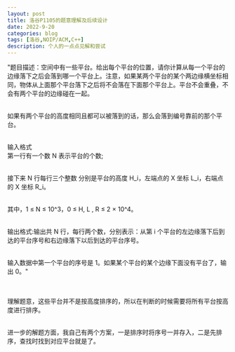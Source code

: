 ```yaml
---
layout: post
title: 洛谷P1105的题意理解及后续设计
date: 2022-9-20
categories: blog
tags: [洛谷,NOIP/ACM,C++]
description: 个人的一点点见解和尝试
---
```

<article>
"题目描述：空间中有一些平台。给出每个平台的位置，请你计算从每一个平台的边缘落下之后会落到哪一个平台上。注意，如果某两个平台的某个两边缘横坐标相同，物体从上面那个平台落下之后将不会落在下面那个平台上。平台不会重叠，不会有两个平台的边缘碰在一起。<br><br>

如果有两个平台的高度相同且都可以被落到的话，那么会落到编号靠前的那个平台。<br><br>

输入格式<br>
第一行有一个数 N 表示平台的个数;<br><br>

接下来 N 行每行三个整数 分别是平台的高度 H_i，左端点的 X 坐标 L_i，右端点的 X 坐标 R_i。<br><br>

其中，1 ≤ N ≤ 10^3，0 ≤ H, L , R ≤ 2 × 10^4。<br><br>

输出格式:输出共 N 行，每行两个数，分别表示：从第 i 个平台的左边缘落下后到达的平台序号和右边缘落下以后到达的平台序号。<br><br>

输入数据中第一个平台的序号是 1。如果某个平台的某个边缘下面没有平台了，输出 0。"<br><br><br>


理解题意，这些平台并不是按高度排序的，所以在判断的时候需要将所有平台按高度进行排序。<br><br>

进一步的解题方面，我自己有两个方案，一是排序时将序号一并存入，二是先排序，查找时找到对应平台就是了。
</article>